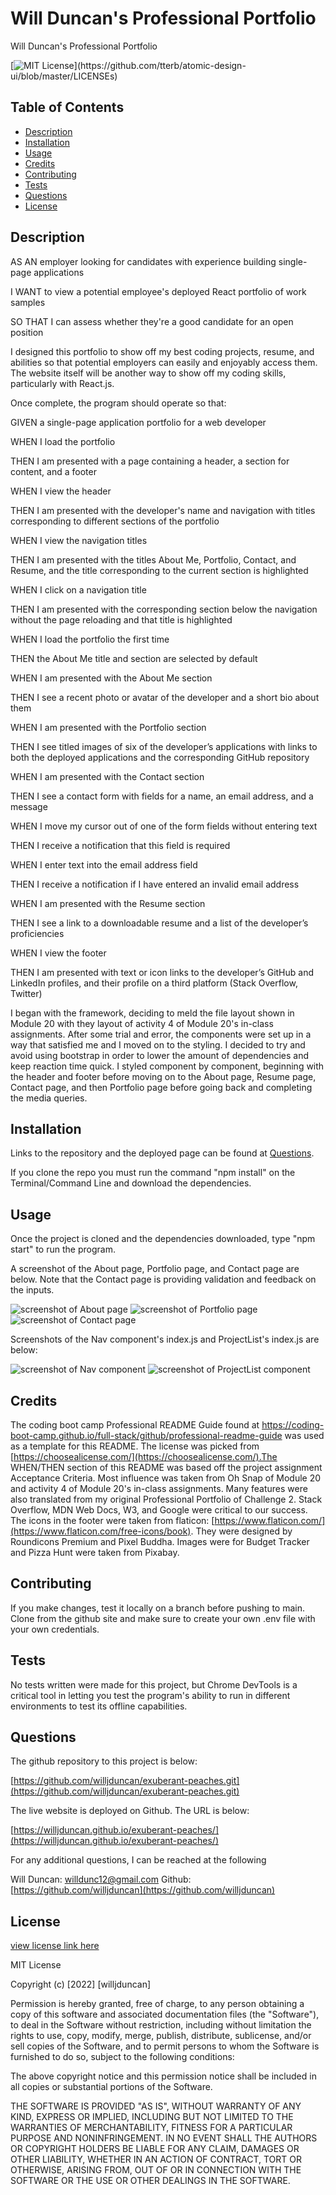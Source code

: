 # Will Duncan's Professional Portfolio
Will Duncan's Professional Portfolio


[![MIT License](https://img.shields.io/apm/l/atomic-design-ui.svg?)](https://github.com/tterb/atomic-design-ui/blob/master/LICENSEs)

        

## Table of Contents
- [Description](#description)
- [Installation](#installation)
- [Usage](#usage)
- [Credits](#credits)
- [Contributing](#contributing)
- [Tests](#tests)
- [Questions](#questions)
- [License](#license)  
        



## Description

AS AN employer looking for candidates with experience building single-page applications

I WANT to view a potential employee's deployed React portfolio of work samples

SO THAT I can assess whether they're a good candidate for an open position

I designed this portfolio to show off my best coding projects, resume, and abilities so that potential employers can easily and enjoyably access them. The website itself will be another way to show off my coding skills, particularly with React.js.

Once complete, the program should operate so that:

GIVEN a single-page application portfolio for a web developer

WHEN I load the portfolio

THEN I am presented with a page containing a header, a section for content, and a footer

WHEN I view the header

THEN I am presented with the developer's name and navigation with titles corresponding to different sections of the portfolio

WHEN I view the navigation titles

THEN I am presented with the titles About Me, Portfolio, Contact, and Resume, and the title corresponding to the current section is highlighted

WHEN I click on a navigation title

THEN I am presented with the corresponding section below the navigation without the page reloading and that title is highlighted

WHEN I load the portfolio the first time

THEN the About Me title and section are selected by default

WHEN I am presented with the About Me section

THEN I see a recent photo or avatar of the developer and a short bio about them

WHEN I am presented with the Portfolio section

THEN I see titled images of six of the developer’s applications with links to both the deployed applications and the corresponding GitHub repository

WHEN I am presented with the Contact section

THEN I see a contact form with fields for a name, an email address, and a message

WHEN I move my cursor out of one of the form fields without entering text

THEN I receive a notification that this field is required

WHEN I enter text into the email address field

THEN I receive a notification if I have entered an invalid email address

WHEN I am presented with the Resume section

THEN I see a link to a downloadable resume and a list of the developer’s proficiencies

WHEN I view the footer

THEN I am presented with text or icon links to the developer’s GitHub and LinkedIn profiles, and their profile on a third platform (Stack Overflow, Twitter) 

I began with the framework, deciding to meld the file layout shown in Module 20 with they layout of activity 4 of Module 20's in-class assignments. After some trial and error, the components were set up in a way that satisfied me and I moved on to the styling. I decided to try and avoid using bootstrap in order to lower the amount of dependencies and keep reaction time quick. I styled component by component, beginning with the header and footer before moving on to the About page, Resume page, Contact page, and then Portfolio page before going back and completing the media queries. 



## Installation

Links to the repository and the deployed page can be found at [Questions](#questions).

If you clone the repo you must run the command "npm install" on the Terminal/Command Line and download the dependencies. 

 


## Usage

Once the project is cloned and the dependencies downloaded, type "npm start" to run the program. 

A screenshot of the About page, Portfolio page, and Contact page are below. Note that the Contact page is providing validation and feedback on the inputs.

![screenshot of About page](./screenshots/screenshot-about.png)
![screenshot of Portfolio page](./screenshots/screenshot-portfolio.png)
![screenshot of Contact page](./screenshots/screenshot-contact.png)


Screenshots of the Nav component's index.js and ProjectList's index.js are below: 

![screenshot of Nav component](./screenshots/screenshot-nav.png)
![screenshot of ProjectList component](./screenshots/screenshot-projectlist.png)


## Credits

The coding boot camp Professional README Guide found at https://coding-boot-camp.github.io/full-stack/github/professional-readme-guide was used as a template for this README. The license was picked from [https://choosealicense.com/](https://choosealicense.com/).The WHEN/THEN section of this README was based off the project assignment Acceptance Criteria. Most influence was taken from Oh Snap of Module 20 and activity 4 of Module 20's in-class assignments. Many features were also translated from my original Professional Portfolio of Challenge 2. Stack Overflow, MDN Web Docs, W3, and Google were critical to our success. The icons in the footer were taken from flaticon: [https://www.flaticon.com/](https://www.flaticon.com/free-icons/book). They were designed by Roundicons Premium and Pixel Buddha. Images were for Budget Tracker and Pizza Hunt were taken from Pixabay. 



## Contributing

If you make changes, test it locally on a branch before pushing to main. Clone from the github site and make sure to create your own .env file with your own credentials.



## Tests

No tests written were made for this project, but Chrome DevTools is a critical tool in letting you test the program's ability to run in different environments to test its offline capabilities. 


## Questions


The github repository to this project is below:

[https://github.com/willjduncan/exuberant-peaches.git](https://github.com/willjduncan/exuberant-peaches.git)


The live website is deployed on Github. The URL is below:

[https://willjduncan.github.io/exuberant-peaches/](https://willjduncan.github.io/exuberant-peaches/)


For any additional questions, I can be reached at the following

Will Duncan: willdunc12@gmail.com
Github: [https://github.com/willjduncan](https://github.com/willjduncan)




## License

[view license link here](https://choosealicense.com/licenses/mit/)

        
MIT License

Copyright (c) [2022] [willjduncan]

Permission is hereby granted, free of charge, to any person obtaining a copy
of this software and associated documentation files (the "Software"), to deal
in the Software without restriction, including without limitation the rights
to use, copy, modify, merge, publish, distribute, sublicense, and/or sell
copies of the Software, and to permit persons to whom the Software is
furnished to do so, subject to the following conditions:

The above copyright notice and this permission notice shall be included in all
copies or substantial portions of the Software.

THE SOFTWARE IS PROVIDED "AS IS", WITHOUT WARRANTY OF ANY KIND, EXPRESS OR
IMPLIED, INCLUDING BUT NOT LIMITED TO THE WARRANTIES OF MERCHANTABILITY,
FITNESS FOR A PARTICULAR PURPOSE AND NONINFRINGEMENT. IN NO EVENT SHALL THE
AUTHORS OR COPYRIGHT HOLDERS BE LIABLE FOR ANY CLAIM, DAMAGES OR OTHER
LIABILITY, WHETHER IN AN ACTION OF CONTRACT, TORT OR OTHERWISE, ARISING FROM,
OUT OF OR IN CONNECTION WITH THE SOFTWARE OR THE USE OR OTHER DEALINGS IN THE
SOFTWARE.